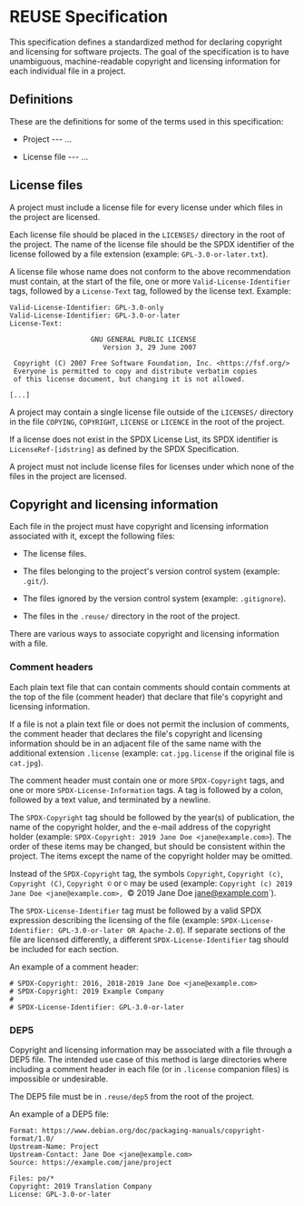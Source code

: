 <!--
SPDX-Copyright: 2019 Free Software Foundation Europe e.V.

SPDX-License-Identifier: CC-BY-SA-4.0
-->

# REUSE Specification

This specification defines a standardized method for declaring copyright and
licensing for software projects. The goal of the specification is to have
unambiguous, machine-readable copyright and licensing information for each
individual file in a project.

## Definitions

These are the definitions for some of the terms used in this specification:

- Project --- ...

- License file --- ...

<!-- Also put a link to the SPDX Specification here somewhere -->

<!-- Also DEP5 -->

## License files

A project must include a license file for every license under which files in the
project are licensed.

Each license file should be placed in the `LICENSES/` directory in the root of
the project. The name of the license file should be the SPDX identifier of the
license followed by a file extension (example: `GPL-3.0-or-later.txt`).

<!-- FIXME: Rephrase "above recommendation". Maybe use paragraph numbers? -->

A license file whose name does not conform to the above recommendation must
contain, at the start of the file, one or more `Valid-License-Identifier` tags,
followed by a `License-Text` tag, followed by the license text. Example:

```
Valid-License-Identifier: GPL-3.0-only
Valid-License-Identifier: GPL-3.0-or-later
License-Text:

                    GNU GENERAL PUBLIC LICENSE
                       Version 3, 29 June 2007

 Copyright (C) 2007 Free Software Foundation, Inc. <https://fsf.org/>
 Everyone is permitted to copy and distribute verbatim copies
 of this license document, but changing it is not allowed.

[...]
```

A project may contain a single license file outside of the `LICENSES/` directory
in the file `COPYING`, `COPYRIGHT`, `LICENSE` or `LICENCE` in the root of the
project.

If a license does not exist in the SPDX License List, its SPDX identifier is
`LicenseRef-[idstring]` as defined by the SPDX Specification.

A project must not include license files for licenses under which none of the
files in the project are licensed.

<!-- TODO: Change "copyright and licensing information" to something shorter?
Shorten it to CALI? -->

## Copyright and licensing information

Each file in the project must have copyright and licensing information
associated with it, except the following files:

- The license files.

- The files belonging to the project's version control system (example:
  `.git/`).

- The files ignored by the version control system (example: `.gitignore`).

- The files in the `.reuse/` directory in the root of the project.

<!-- TODO: The files inside of a git submodule -->

There are various ways to associate copyright and licensing information with a
file.

### Comment headers

Each plain text file that can contain comments should contain comments at the
top of the file (comment header) that declare that file's copyright and
licensing information.

If a file is not a plain text file or does not permit the inclusion of
comments, the comment header that declares the file's copyright and licensing
information should be in an adjacent file of the same name with the
additional extension `.license` (example: `cat.jpg.license` if the original
file is `cat.jpg`).

The comment header must contain one or more `SPDX-Copyright` tags, and one or
more `SPDX-License-Information` tags. A tag is followed by a colon, followed by
a text value, and terminated by a newline.

The `SPDX-Copyright` tag should be followed by the year(s) of publication, the
name of the copyright holder, and the e-mail address of the copyright holder
(example: `SPDX-Copyright: 2019 Jane Doe <jane@example.com>`). The order of
these items may be changed, but should be consistent within the project. The
items except the name of the copyright holder may be omitted.

Instead of the `SPDX-Copyright` tag, the symbols `Copyright`, `Copyright (c)`,
`Copyright (C)`, `Copyright ©` or `©` may be used (example: `Copyright (c) 2019
Jane Doe <jane@example.com>, `© 2019 Jane Doe <jane@example.com>`).

The `SPDX-License-Identifier` tag must be followed by a valid SPDX expression
describing the licensing of the file (example: `SPDX-License-Identifier:
GPL-3.0-or-later OR Apache-2.0`). If separate sections of the file are licensed
differently, a different `SPDX-License-Identifier` tag should be included for
each section.

An example of a comment header:

```
# SPDX-Copyright: 2016, 2018-2019 Jane Doe <jane@example.com>
# SPDX-Copyright: 2019 Example Company
#
# SPDX-License-Identifier: GPL-3.0-or-later
```

### DEP5

Copyright and licensing information may be associated with a file through a DEP5
file. The intended use case of this method is large directories where including
a comment header in each file (or in `.license` companion files) is impossible
or undesirable.

The DEP5 file must be in `.reuse/dep5` from the root of the project.

An example of a DEP5 file:

```
Format: https://www.debian.org/doc/packaging-manuals/copyright-format/1.0/
Upstream-Name: Project
Upstream-Contact: Jane Doe <jane@example.com>
Source: https://example.com/jane/project

Files: po/*
Copyright: 2019 Translation Company
License: GPL-3.0-or-later
```
